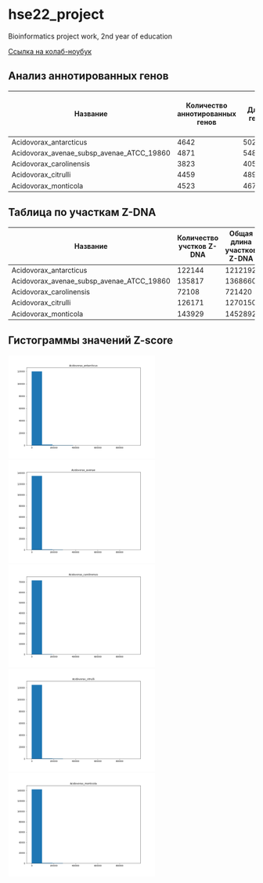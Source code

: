 # hse22_project
Bioinformatics project work, 2nd year of education


[Ссылка на колаб-ноубук](https://colab.research.google.com/drive/1uXCLPOoL9gmUJA-QfafOyD-L_bjF2Vj5?usp=sharing)

## Анализ аннотированных генов

Название                                  | Количество аннотированных генов | Длина генов | Длина аннотированных генов | Процент генома, который занимают все аннотированные гены
----------------------------------------- | ------------------------------- | ----------- | -------------------------- | -------------------------------------
Acidovorax_antarcticus                    | 4642                            | 5025439     | 3820110                    | 76.0 %
Acidovorax_avenae_subsp_avenae_ATCC_19860 | 4871                            | 5482170     | 4999391                    | 91.2 %
Acidovorax_carolinensis                   | 3823                            | 4058023     | 3592613                    | 88.5 %   
Acidovorax_citrulli                       | 4459                            | 4899546     | 4389506                    | 89.6 %
Acidovorax_monticola                      | 4523                            | 4679990     | 4259283                    | 91.0 %


## Таблица по участкам Z-DNA

Название                                  | Количество учстков Z-DNA | Общая длина участков Z-DNA
----------------------------------------- | ------------------------ | ---------------------------
Acidovorax_antarcticus                    | 122144                   | 1212192
Acidovorax_avenae_subsp_avenae_ATCC_19860 | 135817                   | 1368660
Acidovorax_carolinensis                   | 72108                    | 721420
Acidovorax_citrulli                       | 126171                   | 1270150
Acidovorax_monticola                      | 143929                   | 1452892

## Гистограммы значений Z-score

<img src=https://github.com/TheMostKnown/hse22_project/blob/main/images/Acidovorax_antarcticus_z_hunt.png width=300/>  
<img src=https://github.com/TheMostKnown/hse22_project/blob/main/images/Acidovorax_avenae_z_hunt.png width=300/>  
<img src=https://github.com/TheMostKnown/hse22_project/blob/main/images/Acidovorax_carolinensis_z_hunt.png width=300/>  
<img src=https://github.com/TheMostKnown/hse22_project/blob/main/images/Acidovorax_citrulli_z_hunt.png width=300/>  
<img src=https://github.com/TheMostKnown/hse22_project/blob/main/images/Acidovorax_monticola_z_hunt.png width=300/>  

